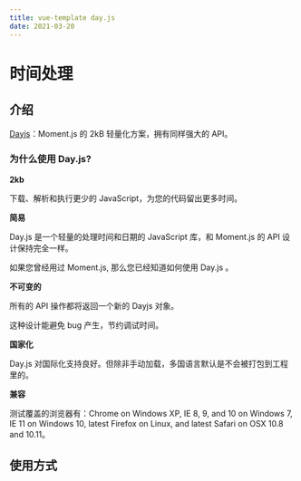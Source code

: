 ```yaml
---
title: vue-template day.js
date: 2021-03-20
---
```


# 时间处理

## 介绍

[Dayjs](https://github.com/iamkun/dayjs/)：Moment.js 的 2kB 轻量化方案，拥有同样强大的 API。

### 为什么使用 Day.js?

**2kb**

下载、解析和执行更少的 JavaScript，为您的代码留出更多时间。

**简易**

Day.js 是一个轻量的处理时间和日期的 JavaScript 库，和 Moment.js 的 API 设计保持完全一样。

如果您曾经用过 Moment.js, 那么您已经知道如何使用 Day.js 。

**不可变的**

所有的 API 操作都将返回一个新的 Dayjs 对象。

这种设计能避免 bug 产生，节约调试时间。

**国家化**

Day.js 对国际化支持良好。但除非手动加载，多国语言默认是不会被打包到工程里的。

**兼容**

测试覆盖的浏览器有：Chrome on Windows XP, IE 8, 9, and 10 on Windows 7, IE 11 on Windows 10, latest Firefox on Linux, and latest Safari on OSX 10.8 and 10.11。

## 使用方式
